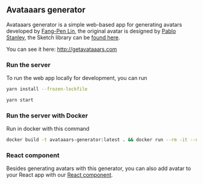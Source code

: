 ## Avataaars generator

Avataaars generator is a simple web-based app for generating avatars developed by [Fang-Pen Lin](https://twitter.com/fangpenlin), the original avatar is designed by [Pablo Stanley](https://twitter.com/pablostanley), the Sketch library can be [found here](http://www.avataaars.com/).

You can see it here: http://getavataaars.com

### Run the server

To run the web app locally for development, you can run

```bash
yarn install --frozen-lockfile
```

```bash
yarn start
```

### Run the server with Docker

Run in docker with this command

```bash
docker build -t avataaars-generator:latest . && docker run --rm -it --name avataaars-generator -p 3000:8080 avataaars-generator:latest
```

### React component

Besides generating avatars with this generator, you can also add avatar to your React app with our [React component](https://github.com/fangpenlin/avataaars).
